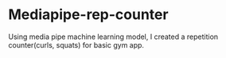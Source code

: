 # Mediapipe-rep-counter
Using media pipe machine learning model, I created a repetition counter(curls, squats) for basic gym app.
